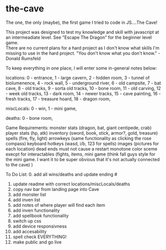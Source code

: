 # the-cave
The one, the only (maybe), the first game I tried to code in JS....The Cave!

This project was designed to test my knowledge and skill with javascript at an intermeadiate level. See "Escape The Dragon" for the beginner level game.  
There are no current plans for a hard project as I don't know what skills I'm missing to use in the hard project. 
"You don't know what you don't know." - Donald Rumsfeld

To keep everything in one place, I will enter some in-general notes below:

locations:
0 - entrance,
1 - large cavern,
2 - hidden room,
3 - tunnel of biolumenence,
4 - rock wall,
5 - underground river,
6 - old campsite,
7 - bat cave,
8 - old tracks,
9 - sorta old tracks,
10 - bone room,
11 - old carving,
12 - week old tracks,
13 - dark room,
14 - newer tracks,
15 - cave painting,
16 - fresh tracks,
17 - treasure hoard,
18 - dragon room,

miscLocals:
0 - win,
1 - mini game,

deaths: 
0 - bone room, 

Game Requirements:
monster stats (dragon, bat, giant centipede, crab)
player stats (hp, atk)
inventory (sword, book, stick, armor?, gold, treasure)
spells (fire, fly, light)
arrowkeys (same functionality as clicking the rose compass)
keyboard hotkeys (wasd, i/b, 123 for spells)
images (pictures for each location)
dead ends must not cause a restart
monotone color sceme execpt for interactables (fights, items, mini game (think fall guys style for the mini game. I want it to be super obvious that it's not actually connected to the cave) ) 

To Do List:
0. add all wins/deaths and update ending #
1. update readme with correct locations/miscLocals/deaths
2. copy nav bar from landing page into Cave
3. add monster list
4. add inven list
5. add notes of where player will find each item
6. add inven functionality
7. add spellbook functionality
8. switch up css
9. add device responsivness
10. add accesability
11. spell check EVERYTHING!
12. make public and go live